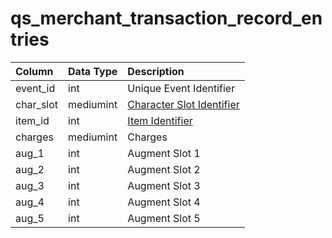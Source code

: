 # qs\_merchant\_transaction\_record\_entries

| Column | Data Type | Description |
| :--- | :--- | :--- |
| event\_id | int | Unique Event Identifier |
| char\_slot | mediumint | [Character Slot Identifier](https://eqemu.gitbook.io/server/categories/inventory/inventory-slots) |
| item\_id | int | [Item Identifier](https://github.com/EQEmu/docs-db-schema/tree/774e95edd473c84dafd6fe13b9b699f6b84a7ce8/docs/categories/query_server/items.md) |
| charges | mediumint | Charges |
| aug\_1 | int | Augment Slot 1 |
| aug\_2 | int | Augment Slot 2 |
| aug\_3 | int | Augment Slot 3 |
| aug\_4 | int | Augment Slot 4 |
| aug\_5 | int | Augment Slot 5 |

